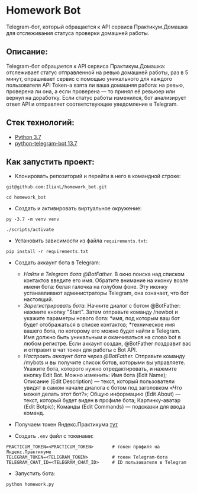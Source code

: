 # Homework Bot 

Telegram-бот, который обращается к API сервиса Практикум.Домашка для отслеживания статуса проверки домашней работы.

## Описание:
Telegram-бот обращается к API сервиса Практикум.Домашка: отслеживает
статус отправленной на ревью домашней работы, раз в 5 минут, опрашивает сервис
с помощью уникального для каждого пользователя API Token-a взята ли ваша домашняя
работа: на ревью, проверена ли она, а если проверена — то принял её ревьюер или
вернул на доработку. Если статус работы изменился, бот анализирует ответ API и
отправляет соответствующее уведомление в Telegram.

## Стек технологий:

* [Python 3.7](https://www.python.org/downloads/)
* [python-telegram-bot 13.7](https://pypi.org/project/python-telegram-bot/)


## Как запустить проект:

* Клонировать репозиторий и перейти в него в командной строке:

```
git@github.com:IlianL/homework_bot.git
```

```
cd homework_bot
```

* Создать и активировать виртуальное окружение:

```
py -3.7 -m venv venv
```

```
./scripts/activate
```

* Установить зависимости из файла ```requirements.txt```:

```
pip install -r requirements.txt
```

* Создать аккаунт бота в Telegram:
  - *Найти в Telegram бота @BotFather.* В окно поиска над списком контактов
  введите его имя. Обратите внимание на иконку возле имени бота: белая галочка
  на голубом фоне. Эту иконку устанавливают администраторы Telegram, она означает,
  что бот настоящий.
  - *Зарегистрировать бота.*
  Начните диалог с ботом @BotFather: нажмите кнопку "Start".
  Затем отправьте  команду /newbot и укажите параметры нового бота:
  *имя, под которым ваш бот будет отображаться в списке контактов;
  *техническое имя вашего бота, по которому его можно будет найти в Telegram.
  Имя должно быть уникальным и оканчиваться на слово bot в любом регистре.
  Если аккаунт создан, @BotFather поздравит вас и отправит в чат токен для работы
  с Bot API.
  - *Настроить аккаунт бота через @BotFather.*
  Отправьте команду /mybots и вы получите список ботов, которыми вы управляете.
  Укажите бота, которого нужно отредактировать, и нажмите кнопку Edit Bot.
  Можно изменить:
  Имя бота (Edit Name);
  Описание (Edit Description) — текст, который пользователи увидят в самом начале
  диалога с ботом под заголовком «Что может делать этот бот?»;
  Общую информацию (Edit About) — текст, который будет виден в профиле бота;
  Картинку-аватар (Edit Botpic);
  Команды (Edit Commands) — подсказки для ввода команд.
* Получаем токен Яндекс.Практикума [тут](https://oauth.yandex.ru/authorize?response_type=token&client_id=1d0b9dd4d652455a9eb710d450ff456a)

* Создать ```.env``` файл с токенами:
```
PRACTICUM_TOKEN=<PRACTICUM_TOKEN>       # токен профиля на Яндекс.Практикуме
TELEGRAM_TOKEN=<TELEGRAM_TOKEN>         # токен Telegram-бота
TELEGRAM_CHAT_ID=<TELEGRAM_CHAT_ID>     # ID пользователя в Telegram
```

* Запустить бота:
```
python homework.py
```


